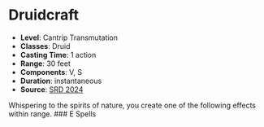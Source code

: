 # Druidcraft

- **Level**: Cantrip Transmutation
- **Classes**: Druid
- **Casting Time**: 1 action
- **Range**: 30 feet
- **Components**: V, S
- **Duration**: instantaneous
- **Source**: [SRD 2024](../../../srds/SRD_2024.pdf)

Whispering to the spirits of nature, you create one of the following effects within range. ### E Spells

